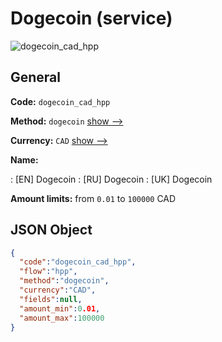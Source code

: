 
# Dogecoin (service) 
![dogecoin_cad_hpp](https://static.openfintech.io/payment_methods/dogecoin_cad_hpp/logo.svg?w=400&c=v0.59.26#w200)  

## General 
 
**Code:** `dogecoin_cad_hpp` 
 
**Method:** `dogecoin` 
 [show -->](/payment-methods/dogecoin/) 
 
**Currency:** `CAD` [show -->](/currencies/CAD/) 
 
**Name:** 
 
:	[EN] Dogecoin 
:	[RU] Dogecoin 
:	[UK] Dogecoin 
 
**Amount limits:** from `0.01` to `100000` CAD 

## JSON Object 

```json
{
  "code":"dogecoin_cad_hpp",
  "flow":"hpp",
  "method":"dogecoin",
  "currency":"CAD",
  "fields":null,
  "amount_min":0.01,
  "amount_max":100000
}
```  
